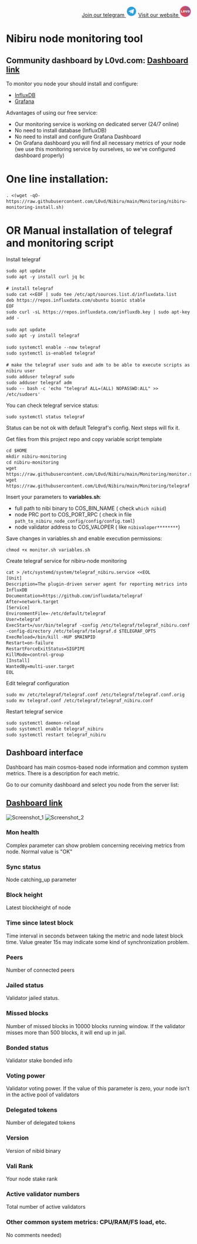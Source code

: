 <p style="font-size:14px" align="right">
<a href="https://t.me/L0vd_staking" target="_blank">Join our telegram <img src="https://raw.githubusercontent.com/L0vd/screenshots/main/Telegram_logo.png" width="30"/></a>
<a href="https://l0vd.com/" target="_blank">Visit our website <img src="https://raw.githubusercontent.com/L0vd/screenshots/main/L0vd.png" width="30"/></a>
</p>

# Nibiru node monitoring tool
## Community dashboard by L0vd.com: [Dashboard link](http://95.216.2.219:3000/d/Nibiru/nibiru-monitoring-by-l0vd?orgId=1&refresh=30s)

To monitor you node your should install and configure:
* [InfluxDB](https://www.influxdata.com/products/influxdb/)
* [Grafana](https://grafana.com/)

Advantages  of using our free service:
* Our monitoring service is working on dedicated server (24/7 online)
* No need to install database  (InfluxDB)
* No need to install and configure  Grafana Dashboard
* On Grafana dashboard you will find all necessary metrics of your node (we use this monitoring service by ourselves, so we've configured dashboard properly)

# One line installation:
```
. <(wget -qO- https://raw.githubusercontent.com/L0vd/Nibiru/main/Monitoring/nibiru-monitoring-install.sh)
```

# OR Manual installation of telegraf and monitoring script

Install telegraf
```
sudo apt update
sudo apt -y install curl jq bc

# install telegraf
sudo cat <<EOF | sudo tee /etc/apt/sources.list.d/influxdata.list
deb https://repos.influxdata.com/ubuntu bionic stable
EOF
sudo curl -sL https://repos.influxdata.com/influxdb.key | sudo apt-key add -

sudo apt update
sudo apt -y install telegraf

sudo systemctl enable --now telegraf
sudo systemctl is-enabled telegraf

# make the telegraf user sudo and adm to be able to execute scripts as nibiru user
sudo adduser telegraf sudo
sudo adduser telegraf adm
sudo -- bash -c 'echo "telegraf ALL=(ALL) NOPASSWD:ALL" >> /etc/sudoers'
```
You can check telegraf service status:
```
sudo systemctl status telegraf
```
Status can be not ok with default Telegraf's config. Next steps will fix it.

Get files from this project repo and copy variable script template
```
cd $HOME
mkdir nibiru-monitoring
cd nibiru-monitoring
wget https://raw.githubusercontent.com/L0vd/Nibiru/main/Monitoring/monitor.sh
wget https://raw.githubusercontent.com/L0vd/Nibiru/main/Monitoring/telegraf.conf
```

Insert your parameters to **variables.sh**:
* full path to nibi binary to COS_BIN_NAME ( check ```which nibid```)
* node PRC port to COS_PORT_RPC ( check in file ```path_to_nibiru_node_config/config/config.toml```)
* node validator address to COS_VALOPER ( like ```nibivaloper********```)

Save changes in variables.sh and enable execution permissions:

```
chmod +x monitor.sh variables.sh
```

Create telegraf service for nibiru-node monitoring
```
cat > /etc/systemd/system/telegraf_nibiru.service <<EOL
[Unit]
Description=The plugin-driven server agent for reporting metrics into InfluxDB
Documentation=https://github.com/influxdata/telegraf
After=network.target
[Service]
EnvironmentFile=-/etc/default/telegraf
User=telegraf
ExecStart=/usr/bin/telegraf -config /etc/telegraf/telegraf_nibiru.conf -config-directory /etc/telegraf/telegraf.d $TELEGRAF_OPTS
ExecReload=/bin/kill -HUP $MAINPID
Restart=on-failure
RestartForceExitStatus=SIGPIPE
KillMode=control-group
[Install]
WantedBy=multi-user.target
EOL
```

Edit telegraf configuration
```
sudo mv /etc/telegraf/telegraf.conf /etc/telegraf/telegraf.conf.orig
sudo mv telegraf.conf /etc/telegraf/telegraf_nibiru.conf
```
Restart telegraf service

```
sudo systemctl daemon-reload
sudo systemctl enable telegraf_nibiru
sudo systemctl restart telegraf_nibiru
```

## Dashboard interface 

Dashboard has main cosmos-based node information and common system metrics. There is a description for each metric.

Go to our comunity dashboard and select you node from the server list: 
## [Dashboard link](http://monitoring.l0vd.com/d/Nibiru/nibiru-monitoring-by-l0vd?orgId=1&refresh=30s)


![Screenshot_1](https://user-images.githubusercontent.com/43213686/169405751-8ff53124-e128-4078-8d68-229a18ea4e25.png)
![Screenshot_2](https://user-images.githubusercontent.com/43213686/169405777-eb9965a5-9fe8-4ecf-944b-4482c41c019b.png)



### Mon health
Complex parameter can show problem concerning receiving metrics from node. Normal value is "OK"

### Sync status
Node catching_up parameter

### Block height
Latest blockheight of node 

### Time since latest block
Time interval in seconds between taking the metric and node latest block time. Value greater 15s may indicate some kind of synchronization problem.

### Peers
Number of connected peers 

### Jailed status
Validator jailed status. 

### Missed blocks
Number of missed blocks in 10000 blocks running window. If the validator misses more than 500 blocks, it will end up in jail.

### Bonded status
Validator stake bonded info

### Voting power
Validator voting power. If the value of this parameter is zero, your node isn't in the active pool of validators 

### Delegated tokens
Number of delegated tokens

### Version
Version of nibid binary

### Vali Rank
Your node stake rank 

### Active validator numbers
Total number of active validators

### Other common system metrics: CPU/RAM/FS load, etc.
No comments needed)
